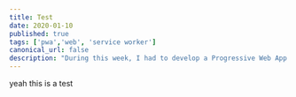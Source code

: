 ```yaml
---
title: Test
date: 2020-01-10
published: true
tags: ['pwa','web', 'service worker']
canonical_url: false
description: "During this week, I had to develop a Progressive Web App (PWA). Here, I will let you know about some awesome pieces of technology that everyone should use to make the web better. I will not go on the topic 'Native is faster, cleaner, better, ...', I will just expose my point of view."
---
```

yeah this is a test
